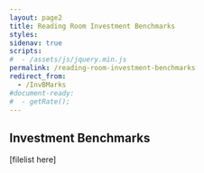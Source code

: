 ```yaml
---
layout: page2
title: Reading Room Investment Benchmarks
styles:
sidenav: true
scripts:
#  - /assets/js/jquery.min.js
permalink: /reading-room-investment-benchmarks
redirect_from:
  - /InvBMarks
#document-ready:
#  - getRate();
---
```


## Investment Benchmarks

[filelist here]
<!-- CONTENT END -->
